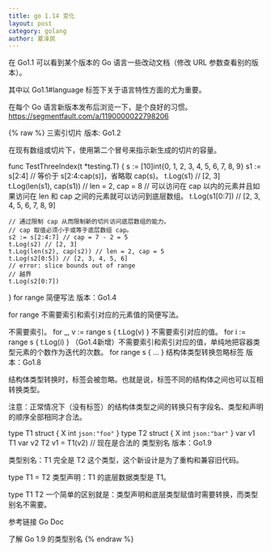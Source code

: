 ```yaml
---
title: go 1.14 变化
layout: post
category: golang
author: 夏泽民
---
```

在 Go1.1 可以看到某个版本的 Go 语言一些改动文档（修改 URL 参数查看别的版本）。

其中以 Go1.1#language 标签下关于语言特性方面的尤为重要。

在每个 Go 语言新版本发布后浏览一下，是个良好的习惯。
https://segmentfault.com/a/1190000022798206
<!-- more -->
{% raw %}
三索引切片
版本: Go1.2

在现有数组或切片下，使用第二个冒号来指示新生成的切片的容量。

func TestThreeIndex(t *testing.T) {
    s := [10]int{0, 1, 2, 3, 4, 5, 6, 7, 8, 9}
    s1 := s[2:4]            // 等价于 s[2:4:cap(s)]，省略取 cap(s)。
    t.Log(s1)               // [2, 3]
    t.Log(len(s1), cap(s1)) // len = 2, cap = 8
    // 可以访问在 cap 以内的元素并且如果访问在 len 和 cap 之间的元素就可以访问到底层数组。
    t.Log(s1[0:7]) // [2, 3, 4, 5, 6, 7, 8, 9]

    // 通过限制 cap 从而限制新的切片访问底层数组的能力。
    // cap 取值必须小于或等于底层数组 cap。
    s2 := s[2:4:7] // cap = 7 - 2 = 5
    t.Log(s2) // [2, 3]
    t.Log(len(s2), cap(s2)) // len = 2, cap = 5
    t.Log(s2[0:5]) // [2, 3, 4, 5, 6]
    // error: slice bounds out of range
    // 越界
    t.Log(s2[0:7])
}
for range 简便写法
版本：Go1.4

for range 不需要索引和索引对应的元素值的简便写法。

不需要索引。
for _, v := range s {
    t.Log(v)
}
不需要索引对应的值。
for i := range s {
    t.Log(i)
}
（Go1.4新增）不需要索引和索引对应的值，单纯地把容器类型元素的个数作为迭代的次数。
for range s {
    ...
}
结构体类型转换忽略标签
版本：Go1.8

结构体类型转换时，标签会被忽略。也就是说，标签不同的结构体之间也可以互相转换类型。

注意：正常情况下（没有标签）的结构体类型之间的转换只有字段名、类型和声明的顺序全部相同才合法。

type T1 struct {
    X int `json:"foo"`
}
type T2 struct {
    X int `json:"bar"`
}
var v1 T1
var v2 T2
v1 = T1(v2) // 现在是合法的
类型别名
版本：Go1.9

类型别名：T1 完全是 T2 这个类型，这个新设计是为了重构和兼容旧代码。

type T1 = T2
类型声明：T1 的底层数据类型是 T1。

type T1 T2
一个简单的区别就是：类型声明和底层类型赋值时需要转换，而类型别名不需要。

参考链接
Go Doc

了解 Go 1.9 的类型别名
{% endraw %}